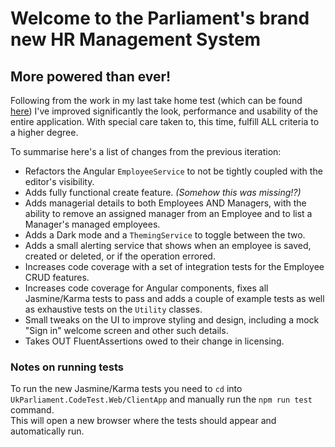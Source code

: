 #    Welcome to the Parliament's brand new HR Management System

## More powered than ever!

Following from the work in my last take home test (which can be found [here](https://github.com/AlSkylark/UK-Parliament-Senior-Home-Exercise)) I've improved significantly the look, performance and usability of the entire application. With special care taken to, this time, fulfill ALL criteria to a higher degree.

To summarise here's a list of changes from the previous iteration:  
* Refactors the Angular `EmployeeService` to not be tightly coupled with the editor's visibility. 
* Adds fully functional create feature. *(Somehow this was missing!?)*
* Adds managerial details to both Employees AND Managers, with the ability to remove an assigned manager from an Employee and to list a Manager's managed employees.
* Adds a Dark mode and a `ThemingService` to toggle between the two. 
* Adds a small alerting service that shows when an employee is saved, created or deleted, or if the operation errored.
* Increases code coverage with a set of integration tests for the Employee CRUD features. 
* Increases code coverage for Angular components, fixes all Jasmine/Karma tests to pass and adds a couple of example tests as well as exhaustive tests on the `Utility` classes.
* Small tweaks on the UI to improve styling and design, including a mock "Sign in" welcome screen and other such details.
* Takes OUT FluentAssertions owed to their change in licensing. 

### Notes on running tests
To run the new Jasmine/Karma tests you need to `cd` into `UkParliament.CodeTest.Web/ClientApp` and manually run the `npm run test` command.  
This will open a new browser where the tests should appear and automatically run.